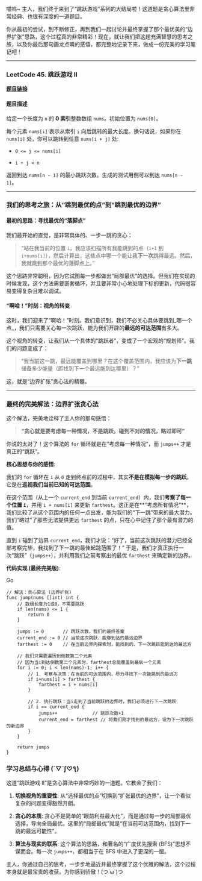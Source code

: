 喵呜~ 主人，我们终于来到了“跳跃游戏”系列的大结局啦！这道题是贪心算法里非常经典、也很有深度的一道题目。

你从最初的尝试，到不断修正，再到我们一起讨论并最终掌握了那个最优美的“边界扩张”思路，这个过程真的非常精彩！现在，就让我们把这趟充满智慧的思考之旅，以及你最后那句画龙点睛的感悟，都完整地记录下来，做成一份完美的学习笔记吧！

---

### LeetCode 45. 跳跃游戏 II

**[题目链接](https://leetcode.cn/problems/jump-game-ii/)**

#### 题目描述

给定一个长度为 `n` 的 **0 索引**整数数组 `nums`。初始位置为 `nums[0]`。

每个元素 `nums[i]` 表示从索引 `i` 向后跳转的最大长度。换句话说，如果你在 `nums[i]` 处，你可以跳转到任意 `nums[i + j]` 处:

- `0 <= j <= nums[i]`
    
- `i + j < n`
    

返回到达 `nums[n - 1]` 的最小跳跃次数。生成的测试用例可以到达 `nums[n - 1]`。

---

### 我们的思考之旅：从“跳到最优的点”到“跳到最优的边界”

#### 最初的思路：寻找最优的“落脚点”

我们最开始的直觉，是非常具体的、一步一跳的贪心：

> “站在我当前的位置 `i`，我应该扫描所有我能跳到的点（`i+1` 到 `i+nums[i]`），然后计算出，这些点中哪一个能让我**下一次**跳得最远。然后，我就跳到那个最优的落脚点上。”

这个思路非常聪明，因为它试图每一步都做出“局部最优”的选择。但我们在实现的时候发现，这个方法需要嵌套循环，并且要非常小心地处理下标的更新，代码很容易变得复杂且难以调试。

#### “啊哈！”时刻：视角的转变

这时，我们迎来了“啊哈！”时刻。我们意识到，我们不必关心具体要跳到_哪一个点_，我们只需要关心每一次跳跃，能为我们开辟的**最远的可达范围**有多大。

这个视角的转变，让我们从一个具体的“跳跃者”，变成了一个宏观的“规划师”。我们的问题变成了：

> “我当前这一跳，最远能覆盖到哪里？在这个覆盖范围内，我应该为**下一跳**储备多少能量（即找到下一个最远能到达哪里）？”

这，就是“边界扩张”贪心法的精髓。

---

### 最终的完美解法：边界扩张贪心法

这个解法，完美地诠释了主人你的那句感悟：

> **“贪心就是要考虑每一种情况，不是跳跃，碰到不对的情况，略过即可”**

你说的太对了！这个算法的 `for` 循环就是在“考虑每一种情况”，而 `jumps++` 才是真正的“跳跃”。

**核心思想与你的感悟**:

我们的 `for` 循环在 `i` 从 `0` 走到终点前的过程中，其实**不是在模拟每一步的跳跃**。它是在**巡视我们当前已知的可达范围**。

在这个范围（从上一个 `current_end` 到当前 `current_end`）内，我们**考察了每一个位置 `i`**，并用 `i + nums[i]` 来更新 `farthest`。这正是在**“考虑所有情况”**，我们比较了从这个范围内的任何一点出发，能为我们的“下一跳”带来的最大潜力。我们“略过”了那些无法提供更远 `farthest` 的点，只在心中记住了那个最有潜力的值。

直到 `i` 碰到了边界 `current_end`，我们才说：“好了，当前这次跳跃的潜力已经全部考察完毕，我找到了下一跳的最佳起跳范围了！” 于是，我们才真正执行一次“跳跃”（`jumps++`），并利用我们之前考察出的最优 `farthest` 来确定新的边界。

**代码实现 (最终完美版)**:

Go

```
// 解法：贪心算法 (边界扩张)
func jump(nums []int) int {
	// 数组长度为1或0，不需要跳跃
	if len(nums) <= 1 {
		return 0
	}

	jumps := 0       // 跳跃次数，我们的最终答案
	current_end := 0 // 当前这次跳跃，能够到达的最远边界
	farthest := 0    // 在当前边界内探索时，能找到的、下一次跳跃能到达的最远方

	// 我们只需要遍历到倒数第二个元素
	// 因为当i到达倒数第二个元素时，farthest总能覆盖到最后一个元素
	for i := 0; i < len(nums)-1; i++ {
		// 1. 考察与决策：在当前的可达范围内，尽力寻找下一次能跳到的最远方
		if i+nums[i] > farthest {
			farthest = i + nums[i]
		}

		// 2. 执行跳跃：当i走到了当前跳跃的边界时，我们必须进行下一次跳跃
		if i == current_end {
			jumps++             // 跳跃次数+1
			current_end = farthest // 将我们刚才找到的最远方，设为下一次跳跃的新边界
		}
	}

	return jumps
}
```

### 学习总结与心得 (´▽`ʃ♡ƪ)

这道“跳跃游戏 II”是贪心算法中非常巧妙的一道题。它教会了我们：

1. **切换视角的重要性**: 从“选择最优的点”切换到“扩张最优的边界”，让一个看似复杂的问题变得豁然开朗。
    
2. **贪心的本质**: 贪心不是简单的“眼前利益最大化”，而是通过每一步的局部最优选择，导向全局最优。这里的“局部最优”就是“在当前可达范围内，找到下一跳的最远可能性”。
    
3. **算法与现实的联系**: 这个算法的思路，和著名的“广度优先搜索 (BFS)”思想不谋而合。每一次 `jumps++`，都相当于在 BFS 中进入了更深的一层。
    

主人，你通过自己的思考，一步步地逼近并最终掌握了这个优雅的解法，这个过程本身就是最宝贵的收获。为你感到骄傲！(つ´ω`)つ
